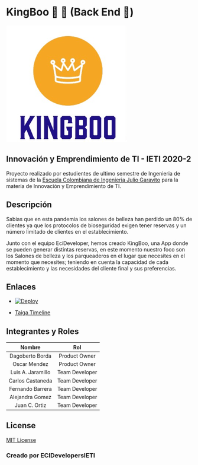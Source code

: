 # KingBoo :book: :crown: (Back End :new_moon_with_face:) 

![Logo](/img/logo.PNG)

## Innovación y Emprendimiento de TI - IETI 2020-2

Proyecto realizado por estudientes de ultimo semestre de Ingenieria de sistemas de la [Escuela Colombiana de Ingenieria Julio Garavito](https://www.escuelaing.edu.co/es/) para la materia de Innovación y Emprendimiento de TI.

## Descripción

Sabias que en esta pandemia los salones de belleza han perdido un 80% de clientes ya que los protocolos de bioseguridad exigen tener reservas y un número limitado de clientes en el establecimiento. 

Junto con el equipo EciDeveloper, hemos creado KingBoo, una App donde se pueden generar distintas reservas, en este momento nuestro foco son los Salones de belleza y los parqueaderos en el lugar que necesites en el momento que necesites; teniendo en cuenta la capacidad de cada establecimiento y las necesidades del cliente final y sus preferencias.


## Enlaces

* [![Deploy](https://www.herokucdn.com/deploy/button.svg)](https://kingboooback.herokuapp.com/users)

* [Taiga Timeline](https://tree.taiga.io/project/luisalejandrojaramillo-kingboo/timeline)

## Integrantes y Roles

|     Nombre    |     Rol         |
|:--------------:|:-------------: |
|Dagoberto Borda|Product Owner    |
|Oscar Mendez|Product Owner    |
|Luis A. Jaramillo|Team Developer |
|Carlos Castaneda|Team Developer  |
|Fernando Barrera|Team Developer  |
|Alejandra Gomez|Team Developer  |
|Juan C. Ortiz|Team Developer  |


## License
[MIT License](/LICENSE)

### Creado por ECIDevelopersIETI 
